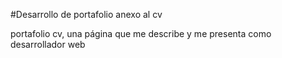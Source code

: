 #Desarrollo de portafolio anexo al cv

portafolio cv, una página que me describe y me presenta como desarrollador web
